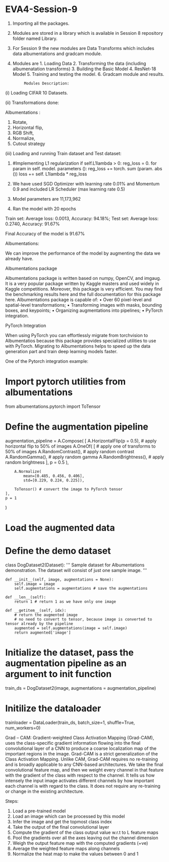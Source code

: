 # EVA4-Session-9

1.	Importing all the packages.
2.	Modules are stored in a library which is available in Session 8 repository folder named Library.
3.	For Session 9 the new modules are Data Transforms which includes data albumentations and gradcam module.

4.	Modules are    1. Loading Data
      2. Transforming the data (including albumenatation transforms)
      3. Building the Basic Model
      4. ResNet-18 Model
      5. Training and testing the model.
      6. Gradcam module and results.

             Modules Description:      
(i)	Loading CIFAR 10 Datasets.

(ii)	 Transformations done:

Albumentations :
1.	Rotate,
2.	Horizontal flip,
3.	RGB Shift,
4.	Normalize,
5.	Cutout strategy 

(iii)	Loading and running Train dataset and Test dataset:
1.	#Implementing L1 regularization
 if self.L1lambda > 0:
     reg_loss = 0.
  		    for param in self. model. parameters ():
 		        reg_loss += torch. sum (param. abs ())
    		        loss += self. L1lambda * reg_loss
               
2.	We have used SGD Optimizer with learning rate 0.01% and Momentum 0.9 and included LR Scheduler (max learning rate 0.5)

3.	Model parameters are 11,173,962 





4.	Ran the model with 20 epochs 

Train set: Average loss: 0.0013, Accuracy: 94.18%; 
Test set: Average loss: 0.2740, Accuracy: 91.67%

Final Accuracy of the model is 91.67%






Albumentations:

We can improve the performance of the model by augmenting the data we already have. 



Albumentations package

Albumentations package is written based on numpy, OpenCV, and imgaug. It is a very popular package written by Kaggle masters and used widely in Kaggle competitions. Moreover, this package is very efficient. You may find the benchmarking results here and the full documentation for this package here.
Albumentations package is capable of:
•	Over 60 pixel-level and spatial-level transformations;
•	Transforming images with masks, bounding boxes, and keypoints;
•	Organizing augmentations into pipelines;
•	PyTorch integration.


PyTorch Integration

When using PyTorch you can effortlessly migrate from torchvision to Albumentatios
because this package provides specialized utilities to use with PyTorch. Migrating 
to Albumentations helps to speed up the data generation part and train 
deep learning models faster.

One of the Pytorch integration example:

# Import pytorch utilities from albumentations
from albumentations.pytorch import ToTensor

# Define the augmentation pipeline
augmentation_pipeline = A.Compose(
    [
        A.HorizontalFlip(p = 0.5), # apply horizontal flip to 50% of images
        A.OneOf(
            [
                # apply one of transforms to 50% of images
                A.RandomContrast(), # apply random contrast
                A.RandomGamma(), # apply random gamma
                A.RandomBrightness(), # apply random brightness
            ],
            p = 0.5
        ),
        
        A.Normalize(
            mean=[0.485, 0.456, 0.406],
            std=[0.229, 0.224, 0.225]),
        
        ToTensor() # convert the image to PyTorch tensor
    ],
    p = 1
)

# Load the augmented data

# Define the demo dataset
class DogDataset2(Dataset):
    '''
    Sample dataset for Albumentations demonstration.
    The dataset will consist of just one sample image.
    '''

    def __init__(self, image, augmentations = None):
        self.image = image
        self.augmentations = augmentations # save the augmentations

    def __len__(self):
        return 1 # return 1 as we have only one image

    def __getitem__(self, idx):
        # return the augmented image
        # no need to convert to tensor, because image is converted to tensor already by the pipeline
        augmented = self.augmentations(image = self.image)
        return augmented['image']

# Initialize the dataset, pass the augmentation pipeline as an argument to init function
train_ds = DogDataset2(image, augmentations = augmentation_pipeline)

# Initilize the dataloader
trainloader = DataLoader(train_ds, batch_size=1, shuffle=True, num_workers=0)


Grad – CAM:
Gradient-weighted Class Activation Mapping (Grad-CAM), uses the class-specific gradient information flowing into the final convolutional layer of a CNN to produce a coarse localization map of the important regions in the image. Grad-CAM is a strict generalization of the Class Activation Mapping. Unlike CAM, Grad-CAM requires no re-training and is broadly applicable to any CNN-based architectures.
We take the final convolutional feature map, and then we weight every channel in that feature with the gradient of the class with respect to the channel. It tells us how intensely the input image activates different channels by how important each channel is with regard to the class. It does not require any re-training or change in the existing architecture.

Steps: 
1.	Load a pre-trained model
2.	Load an image which can be processed by this model 
3.	Infer the image and get the topmost class index
4.	Take the output of the final convolutional layer
5.	Compute the gradient of the class output value w.r.t to L feature maps
6.	Pool the gradients over all the axes leaving out the channel dimension
7.	Weigh the output feature map with the computed gradients (+ve)
8.	Average the weighted feature maps along channels
9.	Normalize the heat map to make the values between 0 and 1

